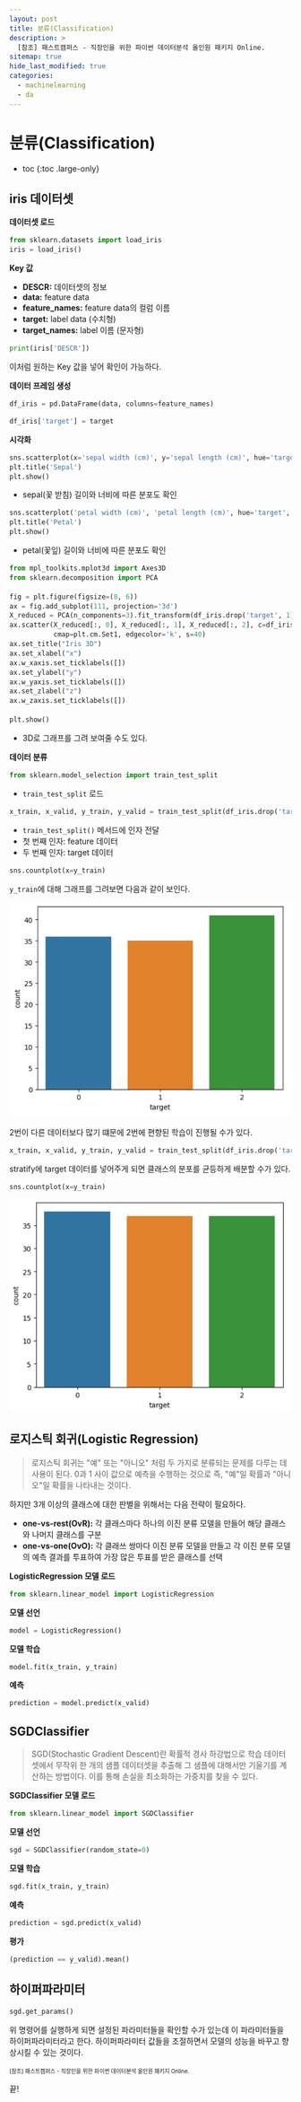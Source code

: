 ```yaml
---
layout: post
title: 분류(Classification)
description: >
  [참조] 패스트캠퍼스 - 직장인을 위한 파이썬 데이터분석 올인원 패키지 Online.
sitemap: true
hide_last_modified: true
categories:
  - machinelearning
  - da
---
```


# 분류(Classification)

* toc
{:toc .large-only}

## iris 데이터셋

**데이터셋 로드**

```py
from sklearn.datasets import load_iris
iris = load_iris()
```

**Key 값**

- **DESCR:** 데이터셋의 정보
- **data:** feature data
- **feature_names:** feature data의 컬럼 이름
- **target:** label data (수치형)
- **target_names:** label 이름 (문자형)

```py
print(iris['DESCR'])
```

이처럼 원하는 Key 값을 넣어 확인이 가능하다.

**데이터 프레임 생성**

```py
df_iris = pd.DataFrame(data, columns=feature_names)
```
```py
df_iris['target'] = target
```

**시각화**

```py
sns.scatterplot(x='sepal width (cm)', y='sepal length (cm)', hue='target', palette='muted', data=df_iris)
plt.title('Sepal')
plt.show()
```

- sepal(꽃 받침) 길이와 너비에 따른 분포도 확인

```py
sns.scatterplot('petal width (cm)', 'petal length (cm)', hue='target', palette='muted', data=df_iris)
plt.title('Petal')
plt.show()
```

- petal(꽃잎) 길이와 너비에 따른 분포도 확인

```py
from mpl_toolkits.mplot3d import Axes3D
from sklearn.decomposition import PCA

fig = plt.figure(figsize=(8, 6))
ax = fig.add_subplot(111, projection='3d')
X_reduced = PCA(n_components=3).fit_transform(df_iris.drop('target', 1))
ax.scatter(X_reduced[:, 0], X_reduced[:, 1], X_reduced[:, 2], c=df_iris['target'],
           cmap=plt.cm.Set1, edgecolor='k', s=40)
ax.set_title("Iris 3D")
ax.set_xlabel("x")
ax.w_xaxis.set_ticklabels([])
ax.set_ylabel("y")
ax.w_yaxis.set_ticklabels([])
ax.set_zlabel("z")
ax.w_zaxis.set_ticklabels([])

plt.show()
```

- 3D로 그래프를 그려 보여줄 수도 있다.

**데이터 분류**

```py
from sklearn.model_selection import train_test_split
```
- `train_test_split` 로드

```py
x_train, x_valid, y_train, y_valid = train_test_split(df_iris.drop('target', 1), df_iris['target'])
```
- `train_test_split()` 메서드에 인자 전달
- 첫 번째 인자: feature 데이터
- 두 번째 인자: target 데이터

```py
sns.countplot(x=y_train)
```

`y_train`에 대해 그래프를 그려보면 다음과 같이 보인다.

![그림1](/assets/img/ml/iris%20countplot.png)

2번이 다른 데이터보다 많기 떄문에 2번에 편향된 학습이 진행될 수가 있다. 

```py
x_train, x_valid, y_train, y_valid = train_test_split(df_iris.drop('target', 1), df_iris['target'], stratify=df_iris['target'])
```

stratify에 target 데이터를 넣어주게 되면 클래스의 분포를 균등하게 배분할 수가 있다.

```py
sns.countplot(x=y_train)
```

![그림2](/assets/img/ml/iris%20stratify.png)


## 로지스틱 회귀(Logistic Regression)

> 로지스틱 회귀는 "예" 또는 "아니오" 처럼 두 가지로 분류되는 문제를 다루는 데 사용이 된다. 0과 1 사이 값으로 예측을 수행하는 것으로 즉, "예"일 확률과 "아니오"일 확률을 나타내는 것이다.

하지만 3개 이상의 클래스에 대한 판별을 위해서는 다음 전략이 필요하다.

- **one-vs-rest(OvR):** 각 클래스마다 하나의 이진 분류 모델을 만들어 해당 클래스와 나머지 클래스를 구분
- **one-vs-one(OvO):** 각 클래쓰 쌍마다 이진 분류 모델을 만들고 각 이진 분류 모델의 예측 결과를 투표하여 가장 많은 투표를 받은 클래스를 선택

**LogisticRegression 모델 로드**

```py
from sklearn.linear_model import LogisticRegression
```

**모델 선언**

```py
model = LogisticRegression()
```

**모델 학습**

```py
model.fit(x_train, y_train)
```

**예측**

```py
prediction = model.predict(x_valid)
```

## SGDClassifier

> SGD(Stochastic Gradient Descent)란 확률적 경사 하강법으로 학습 데이터셋에서 무작위 한 개의 샘플 데이터셋을 추출해 그 샘플에 대해서만 기울기를 계산하는 방법이다. 이를 통해 손실을 최소화하는 가중치를 찾을 수 있다.

**SGDClassifier 모델 로드**

```py
from sklearn.linear_model import SGDClassifier
```

**모델 선언**

```py
sgd = SGDClassifier(random_state=0)
```


**모델 학습**

```py
sgd.fit(x_train, y_train)
```

**예측**

```py
prediction = sgd.predict(x_valid)
```

**평가**

```py
(prediction == y_valid).mean()
```

## 하이퍼파라미터

```py
sgd.get_params()
```

위 명령어를 실행하게 되면 설정된 파라미터들을 확인할 수가 있는데 이 파라미터들을 하이퍼파라미터라고 한다. 하이퍼파라미터 값들을 조절하면서 모델의 성능을 바꾸고 향상시킬 수 있는 것이다.









<span style="font-size:70%">[참조] 패스트캠퍼스 - 직장인을 위한 파이썬 데이터분석 올인원 패키지 Online.</span>

끝!
